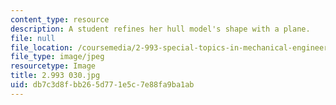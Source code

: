 ```yaml
---
content_type: resource
description: A student refines her hull model's shape with a plane.
file: null
file_location: /coursemedia/2-993-special-topics-in-mechanical-engineering-the-art-and-science-of-boat-design-january-iap-2007/db7c3d8fbb265d771e5c7e88fa9ba1ab_2993030.jpg
file_type: image/jpeg
resourcetype: Image
title: 2.993 030.jpg
uid: db7c3d8f-bb26-5d77-1e5c-7e88fa9ba1ab
---
```

